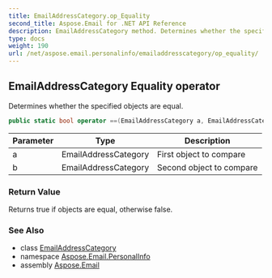 ```yaml
---
title: EmailAddressCategory.op_Equality
second_title: Aspose.Email for .NET API Reference
description: EmailAddressCategory method. Determines whether the specified objects are equal
type: docs
weight: 190
url: /net/aspose.email.personalinfo/emailaddresscategory/op_equality/
---
```

## EmailAddressCategory Equality operator

Determines whether the specified objects are equal.

```csharp
public static bool operator ==(EmailAddressCategory a, EmailAddressCategory b)
```

| Parameter | Type | Description |
| --- | --- | --- |
| a | EmailAddressCategory | First object to compare |
| b | EmailAddressCategory | Second object to compare |

### Return Value

Returns true if objects are equal, otherwise false.

### See Also

* class [EmailAddressCategory](../)
* namespace [Aspose.Email.PersonalInfo](../../emailaddresscategory/)
* assembly [Aspose.Email](../../../)


